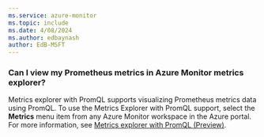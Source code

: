```yaml
---
ms.service: azure-monitor
ms.topic: include
ms.date: 4/08/2024
ms.author: edbaynash
author: EdB-MSFT
---
```


### Can I view my Prometheus metrics in Azure Monitor metrics explorer?

Metrics explorer with PromQL supports visualizing Prometheus metrics data using PromQL. To use the Metrics Explorer with PromQL support, select the **Metrics** menu item from any Azure Monitor workspace in the Azure portal. For more information, see [Metrics explorer with PromQL (Preview)](../essentials/metrics-explorer.md).
